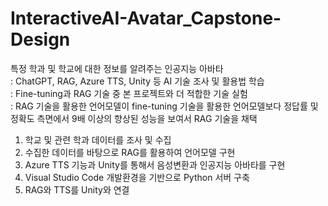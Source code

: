 # InteractiveAI-Avatar_Capstone-Design
특정 학과 및 학교에 대한 정보를 알려주는 인공지능 아바타  
: ChatGPT, RAG, Azure TTS, Unity 등 AI 기술 조사 및 활용법 학습  
: Fine-tuning과 RAG 기술 중 본 프로젝트와 더 적합한 기술 실험  
: RAG 기술을 활용한 언어모델이 fine-tuning 기술을 활용한 언어모델보다 정답률 및 정확도 측면에서 9배 이상의 향상된 성능을 보여서 RAG 기술을 채택
1. 학교 및 관련 학과 데이터를 조사 및 수집
2. 수집한 데이터를 바탕으로 RAG를 활용하여 언어모델 구현
3. Azure TTS 기능과 Unity를 통해서 음성변환과 인공지능 아바타를 구현
4. Visual Studio Code 개발환경을 기반으로 Python 서버 구축
5. RAG와 TTS를 Unity와 연결
